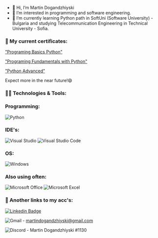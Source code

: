 - 👋 Hi, I’m Martin Dogandzhiyski
- 👀 I’m interested in programming and software engineering.
- 🌱 I’m currently learning Python path in SoftUni (Software University) - Bulgaria and studying Telecommunication Engineering in Technical University - Sofia.


### 📖 My current certificates:

["Programing Basics Python"](https://softuni.bg/certificates/details/121362/29d6dece)

["Programing Fundamentals with Python"](https://softuni.bg/certificates/details/129032/d96f87a9)

["Python Advanced"](https://softuni.bg/certificates/details/135986/1330bd05)

Еxpect more in the near future!😄


### 👨‍💻 Technologies & Tools:


### Programming:
![Python](https://img.shields.io/badge/Python-%23239120.svg?style=for-the-badge&logo=Python&logoColor=white)

### IDE's:
  ![Visual Studio](https://img.shields.io/badge/Pycharm-5C2D91.svg?style=for-the-badge&logo=Pycharm&logoColor=white)
  ![Visual Studio Code](https://img.shields.io/badge/Pycharm%20Proffesional-0078d7.svg?style=for-the-badge&logo=Pycharm&logoColor=white)

### OS:
  ![Windows](https://img.shields.io/badge/Windows-0078D6?style=for-the-badge&logo=windows&logoColor=white)

### Also using often:
  ![Microsoft Office](https://img.shields.io/badge/Microsoft_Office-D83B01?style=for-the-badge&logo=microsoft-office&logoColor=white)
  ![Microsoft Excel](https://img.shields.io/badge/Microsoft_Excel-D83B01?style=for-the-badge&logo=microsoft-excel&logoColor=white)


### 🔗 Another links to my acc's:
[![Linkedin Badge](https://img.shields.io/badge/-LinkedIn-0e76a8?style=flat-square&logo=Linkedin&logoColor=white)](https://www.linkedin.com/in/martin-dogandzhiyski-838b6b230/)

![Gmail](https://img.shields.io/badge/Gmail-D14836?style=for-the-badge&logo=gmail&logoColor=white) - martindogandzhiyski@gmail.com

![Discord](https://img.shields.io/badge/%3CDiscord%3E-%237289DA.svg?style=for-the-badge&logo=discord&logoColor=white) - Martin Dogandzhiyski #1130

